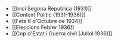 - [[Inici Segona Republica (1931)]]
- [[Context Politic (1931-1936)]]
- [[Fets 6 d'Octubre de 1934]]
- [[Eleccions Febrer 1936]]
- [[Cop d'Estat i Guerra civil (Juliol 1936)]]